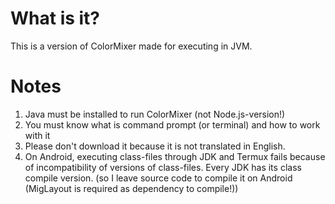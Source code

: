 # What is it?
This is a version of ColorMixer made for executing in JVM.

# Notes
1. Java must be installed to run ColorMixer (not Node.js-version!)
2. You must know what is command prompt (or terminal) and how to work with it
3. Please don't download it because it is not translated in English.
4. On Android, executing class-files through JDK and Termux fails because of incompatibility of versions of class-files. Every JDK has its class compile version. (so I leave source code to compile it on Android (MigLayout is required as dependency to compile!))

